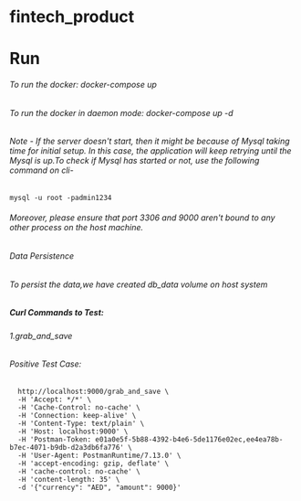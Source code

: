 # fintech_product
# Run
###### To run the docker: docker-compose up
###### To run the docker in daemon mode: docker-compose up -d
###### Note - If the server doesn't start, then it might be because of Mysql taking time for initial setup. In this case, the application will keep retrying until the Mysql is up.To check if Mysql has started or not, use the following command on cli-
```mysql -u root -padmin1234```
###### Moreover, please ensure that port 3306 and 9000 aren't bound to any other process on the host machine.
###### Data Persistence
###### To persist the data,we have created db_data volume on host system
##### Curl Commands to Test:
###### 1.grab_and_save
###### Positive Test Case:
```curl -X POST \ 
  http://localhost:9000/grab_and_save \
  -H 'Accept: */*' \
  -H 'Cache-Control: no-cache' \
  -H 'Connection: keep-alive' \
  -H 'Content-Type: text/plain' \
  -H 'Host: localhost:9000' \
  -H 'Postman-Token: e01a0e5f-5b88-4392-b4e6-5de1176e02ec,ee4ea78b-b7ec-4071-b9db-d2a3db6fa776' \
  -H 'User-Agent: PostmanRuntime/7.13.0' \
  -H 'accept-encoding: gzip, deflate' \
  -H 'cache-control: no-cache' \
  -H 'content-length: 35' \
  -d '{"currency": "AED", "amount": 9000}'
```
